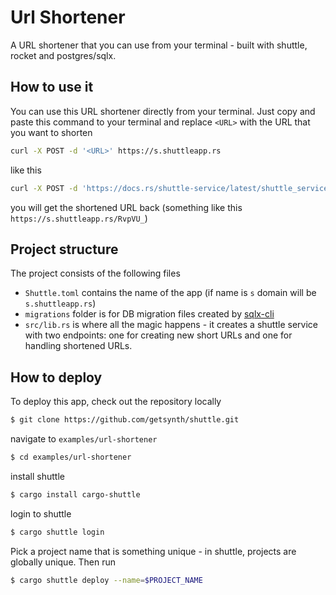 # Url Shortener

A URL shortener that you can use from your terminal - built with shuttle, rocket and postgres/sqlx.

## How to use it

You can use this URL shortener directly from your terminal. Just copy and paste this command to your terminal and replace `<URL>` with the URL that you want to shorten

```bash
curl -X POST -d '<URL>' https://s.shuttleapp.rs
```

like this

```bash
curl -X POST -d 'https://docs.rs/shuttle-service/latest/shuttle_service/' https://s.shuttleapp.rs
```

you will get the shortened URL back (something like this `https://s.shuttleapp.rs/RvpVU_`)

## Project structure

The project consists of the following files

- `Shuttle.toml` contains the name of the app (if name is `s` domain will be `s.shuttleapp.rs`)
- `migrations` folder is for DB migration files created by [sqlx-cli](https://github.com/launchbadge/sqlx/tree/master/sqlx-cli)
- `src/lib.rs` is where all the magic happens - it creates a shuttle service with two endpoints: one for creating new short URLs and one for handling shortened URLs.

## How to deploy

To deploy this app, check out the repository locally

```bash
$ git clone https://github.com/getsynth/shuttle.git
```

navigate to `examples/url-shortener`

```bash
$ cd examples/url-shortener
```

install shuttle

```bash
$ cargo install cargo-shuttle
```

login to shuttle

```bash
$ cargo shuttle login
```

Pick a project name that is something unique - in shuttle,
projects are globally unique. Then run

```bash
$ cargo shuttle deploy --name=$PROJECT_NAME
```
